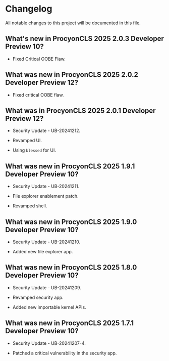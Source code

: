 # Changelog

All notable changes to this project will be documented in this file.

## What's new in ProcyonCLS 2025 2.0.3 Developer Preview 10?

* Fixed Critical OOBE Flaw.

## What was new in ProcyonCLS 2025 2.0.2 Developer Preview 12?

* Fixed critical OOBE flaw.

## What was in ProcyonCLS 2025 2.0.1 Developer Preview 12?

* Security Update - UB-20241212.

* Revamped UI.

* Using `blessed` for UI.

## What was new in ProcyonCLS 2025 1.9.1 Developer Preview 10?

* Security Update - UB-20241211.

* File explorer enablement patch.

* Revamped shell.

## What was new in ProcyonCLS 2025 1.9.0 Developer Preview 10?

* Security Update - UB-20241210.

* Added new file explorer app.

## What was new in ProcyonCLS 2025 1.8.0 Developer Preview 10?

* Security Update - UB-20241209.

* Revamped security app.

* Added new importable kernel APIs.

## What was new in ProcyonCLS 2025 1.7.1 Developer Preview 10?

* Security Update - UB-20241207-4.

* Patched a critical vulnerability in the security app.